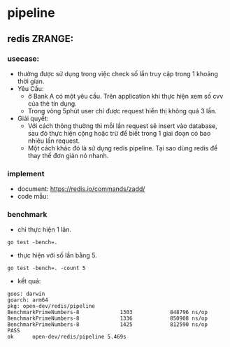 # pipeline

## redis ZRANGE:
### usecase:
- thường được sử dụng trong việc check số lần truy cập trong 1 khoảng thời gian.
- Yêu Cầu:
    -   ở Bank A có một yêu cầu. Trên application khi thực hiện xem số cvv của thẻ tín dụng.
    -   Trong vòng 5phút user chỉ được request hiển thị không quá 3 lần. 
- Giải quyết:
    -   Với cách thông thường thì mỗi lần request sẽ insert vào database, sau đó thực hiện cộng hoặc trừ để biết trong 1 giai đoạn có bao nhiêu lần request.
    -   Một cách khác đó là sử dụng redis pipeline. Tại sao dùng redis để thay thế đơn giản nó nhanh.
### implement
- document: https://redis.io/commands/zadd/
- code mẫu: 

### benchmark
- chỉ thực hiện 1 lân.
```
go test -bench=. 
```
- thực hiện với số lần bằng 5.
```
go test -bench=. -count 5
```
- kết quả:
```
goos: darwin
goarch: arm64
pkg: open-dev/redis/pipeline
BenchmarkPrimeNumbers-8             1303            848796 ns/op
BenchmarkPrimeNumbers-8             1336            850908 ns/op
BenchmarkPrimeNumbers-8             1425            812590 ns/op
PASS
ok      open-dev/redis/pipeline 5.469s
```
